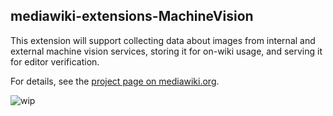 ## mediawiki-extensions-MachineVision

This extension will support collecting data about images from internal and external machine vision services, storing it for on-wiki usage, and serving it for editor verification.

For details, see the [project page on mediawiki.org](https://www.mediawiki.org/wiki/Wikimedia_Product/Machine_vision_middleware). 

![wip](https://user-images.githubusercontent.com/3143487/63376423-9f564600-c342-11e9-9278-36a288c6b195.gif)
